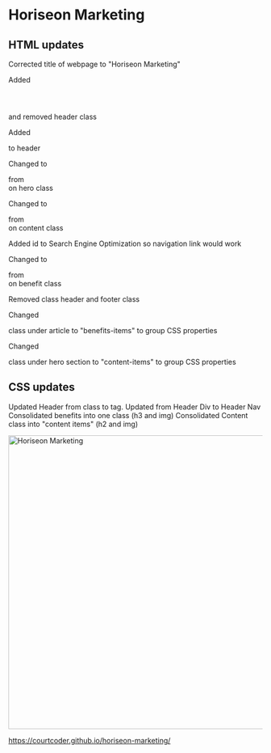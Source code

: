 # Horiseon Marketing

## HTML updates
Corrected title of webpage to "Horiseon Marketing"

Added <header></header> and removed header class

Added <nav></nav> to header

Changed to <section> from <div> on hero class
  
Changed to <article> from <div> on content class
  
Added id to Search Engine Optimization so navigation link would work
  
Changed to <article> from <div> on benefit class
  
Removed class header and footer class
  
Changed <div> class under article to "benefits-items" to group CSS properties
  
Changed <div> class under hero section to "content-items" to group CSS properties
  

## CSS updates
Updated Header from class to tag. 
Updated from Header Div to Header Nav
Consolidated benefits into one class (h3 and img)
Consolidated Content class into "content items" (h2 and img)

  <img width="581" alt="Horiseon Marketing" src="https://user-images.githubusercontent.com/101368797/164093643-01f323ac-7b98-46a3-8d3b-47273a79f052.png">

https://courtcoder.github.io/horiseon-marketing/
